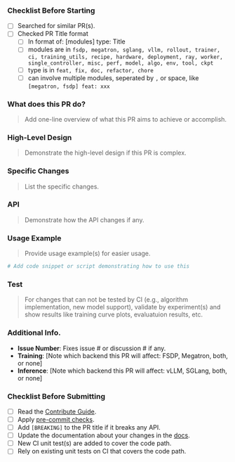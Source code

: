 ### Checklist Before Starting

- [ ] Searched for similar PR(s).
- [ ] Checked PR Title format
  - [ ] In format of: [modules] type: Title
  - [ ] modules are in `fsdp, megatron, sglang, vllm, rollout, trainer, ci, training_utils, recipe, hardware, deployment, ray, worker, single_controller, misc, perf, model, algo, env, tool, ckpt`
  - [ ] type is in `feat, fix, doc, refactor, chore`
  - [ ] can involve multiple modules, seperated by `,` or space, like `[megatron, fsdp] feat: xxx`

### What does this PR do?

> Add one-line overview of what this PR aims to achieve or accomplish.

### High-Level Design

> Demonstrate the high-level design if this PR is complex.

### Specific Changes

> List the specific changes.

### API

> Demonstrate how the API changes if any.

### Usage Example

> Provide usage example(s) for easier usage.

```python
# Add code snippet or script demonstrating how to use this 
```

### Test

> For changes that can not be tested by CI (e.g., algorithm implementation, new model support), validate by experiment(s) and show results like training curve plots, evaluatuion results, etc.

### Additional Info.

- **Issue Number**: Fixes issue # or discussion # if any.
- **Training**: [Note which backend this PR will affect: FSDP, Megatron, both, or none]
- **Inference**: [Note which backend this PR will affect: vLLM, SGLang, both, or none]

### Checklist Before Submitting

- [ ] Read the [Contribute Guide](https://github.com/volcengine/verl?tab=readme-ov-file#contribution-guide).
- [ ] Apply [pre-commit checks](https://github.com/volcengine/verl?tab=readme-ov-file#code-linting-and-formatting).
- [ ] Add `[BREAKING]` to the PR title if it breaks any API.
- [ ] Update the documentation about your changes in the [docs](https://github.com/volcengine/verl/tree/main/docs).
- [ ] New CI unit test(s) are added to cover the code path.
- [ ] Rely on existing unit tests on CI that covers the code path.
